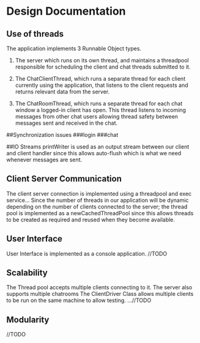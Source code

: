 # Design Documentation

## Use of threads
The application implements 3 Runnable Object types. 
1. The server which runs on its own thread, and maintains a threadpool responsible for scheduling
the client and chat threads submitted to it.

2. The ChatClientThread, which runs a separate thread for each client currently using the application, that listens to
the client requests and returns relevant data from the server. 

3. The ChatRoomThread, which runs a separate thread for each chat window a logged-in client has open.
This thread listens to incoming messages from other chat users allowing thread safety between messages sent and received in the chat.


##Synchronization issues
###login
###chat


##IO Streams
printWriter is used as an output stream between our client and client handler
since this allows auto-flush which is what we need whenever messages are sent.

## Client Server Communication
The client server connection is implemented using a threadpool and exec service...
Since the number of threads in our application will be dynamic depending on the 
number of clients connected to the server; the thread pool is implemented as a newCachedThreadPool
since this allows threads to be created as required and reused when they become available.


## User Interface
User Interface is implemented as a console application. //TODO

## Scalability
The Thread pool accepts multiple clients connecting to it.
The server also supports multiple chatrooms
The ClientDriver Class allows multiple clients to be run on the same machine to allow testing.
...//TODO

## Modularity
//TODO